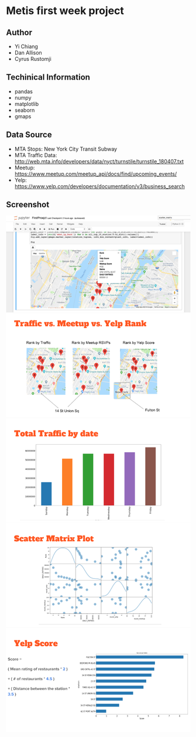 # Metis first week project

## Author

* Yi Chiang
* Dan Allison
* Cyrus Rustomji

## Techinical Information 

* pandas
* numpy
* matplotlib
* seaborn
* gmaps

## Data Source

* MTA Stops: New York City Transit Subway 
* MTA Traffic Data:  http://web.mta.info/developers/data/nyct/turnstile/turnstile_180407.txt
* Meetup: https://www.meetup.com/meetup_api/docs/find/upcoming_events/
* Yelp: https://www.yelp.com/developers/documentation/v3/business_search 

## Screenshot


![Map View](/screenshots/1.png)
![Map View](/screenshots/2.png)
![Map View](/screenshots/3.png)
![Map View](/screenshots/4.png)
![Map View](/screenshots/5.png)



